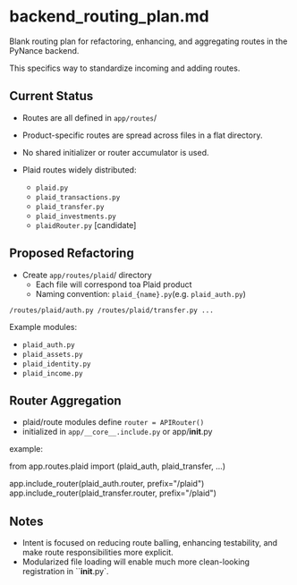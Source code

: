 # backend_routing_plan.md
Blank routing plan for refactoring, enhancing, and aggregating routes in the PyNance backend.

This specifics way to standardize incoming and adding routes.

## Current Status
- Routes are all defined in `app/routes`/
- Product-specific routes are spread across files in a flat directory.
- No shared initializer or router accumulator is used.

- Plaid routes widely distributed:
  - `plaid.py`
  - `plaid_transactions.py`
  - `plaid_transfer.py`
  - `plaid_investments.py`
  - `plaidRouter.py` [candidate]


## Proposed Refactoring
- Create `app/routes/plaid`/ directory
  - Each file will correspond toa Plaid product
  - Naming convention: `plaid_{name}.py`(e.g. `plaid_auth.py`)

`
  /routes/plaid/auth.py
  /routes/plaid/transfer.py
  ...
`

Example modules:
- `plaid_auth.py`
- `plaid_assets.py`
- `plaid_identity.py`
- `plaid_income.py`

## Router Aggregation
- plaid/route modules define `router = APIRouter()`
- initialized in `app/__core__.include.py` or app/__init__.py

example:

  from app.routes.plaid import (plaid_auth, plaid_transfer, ...)

  app.include_router(plaid_auth.router, prefix="/plaid")
  app.include_router(plaid_transfer.router, prefix="/plaid")

## Notes
- Intent is focused on reducing route balling, enhancing testability, and make route responsibilities more explicit.
- Modularized file loading will enable much more clean-looking registration in ``__init__.py`.
